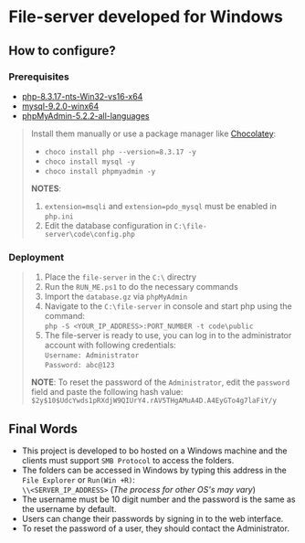 # File-server developed for Windows

## How to configure?

### Prerequisites

- [php-8.3.17-nts-Win32-vs16-x64](https://windows.php.net/downloads/releases/php-8.4.4-Win32-vs17-x86.zip)
- [mysql-9.2.0-winx64](https://dev.mysql.com/downloads/file/?id=537330)
- [phpMyAdmin-5.2.2-all-languages](https://files.phpmyadmin.net/phpMyAdmin/5.2.2/phpMyAdmin-5.2.2-all-languages.zip)

> Install them manually or use a package manager like [Chocolatey](https://chocolatey.org/):
>
> - `choco install php --version=8.3.17 -y`
> - `choco install mysql -y`
> - `choco install phpmyadmin -y`
>
> **NOTES**:
>
> 1. `extension=msqli` and `extension=pdo_mysql` must be enabled in `php.ini`
> 2. Edit the database configuration in `C:\file-server\code\config.php`

### Deployment

> 1. Place the `file-server` in the `C:\` directry
> 2. Run the `RUN_ME.ps1` to do the necessary commands
> 3. Import the `database.gz` via `phpMyAdmin`
> 4. Navigate to the `C:\file-server` in console and start php using the command:  
>    `php -S <YOUR_IP_ADDRESS>:PORT_NUMBER -t code\public`
> 5. The file-server is ready to use, you can log in to the administrator account with following credentials:  
>    `Username: Administrator`  
>    `Password: abc@123`
>
> **NOTE**: To reset the password of the `Administrator`, edit the `password` field and paste the following hash value:  
> `$2y$10$UdcYwds1pRXdjW9QIUrY4.rAV5THgAMuA4D.A4EyGTo4g7laFiY/y`

## Final Words

- This project is developed to bo hosted on a Windows machine and the clients must support `SMB Protocol` to access the folders.
- The folders can be accessed in Windows by typing this address in the `File Explorer` or `Run(Win +R)`:  
  `\\<SERVER_IP_ADDRESS>` (_The process for other OS's may vary_)
- The username must be 10 digit number and the password is the same as the username by default.
- Users can change their passwords by signing in to the web interface.
- To reset the password of a user, they should contact the Administrator.
